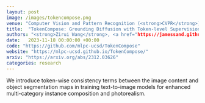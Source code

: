 ```yaml
---
layout: post
image: /images/tokencompose.png
venue: "Computer Vision and Pattern Recognition (<strong>CVPR</strong>)"
title:  "TokenCompose: Grounding Diffusion with Token-level Supervision"
authors: "<strong>Zirui Wang</strong>, <a href="https://jamessand.github.io/">Zhizhou Sha</a>, <a href="https://www.linkedin.com/in/zheng-ding-224b3122b/">Zheng Ding</a>, Yilin Wang, <a href="https://pages.ucsd.edu/~ztu/">Zhuowen Tu</a>"
date:   2023-11-18 00:00:00 +00:00
code: "https://github.com/mlpc-ucsd/TokenCompose"
website: "https://mlpc-ucsd.github.io/TokenCompose/"
arxiv: "https://arxiv.org/abs/2312.03626"
categories: research
---
```

We introduce token-wise consistency terms between the image content and object segmentation maps in training text-to-image models for enhanced multi-category instance composition and photorealism.
